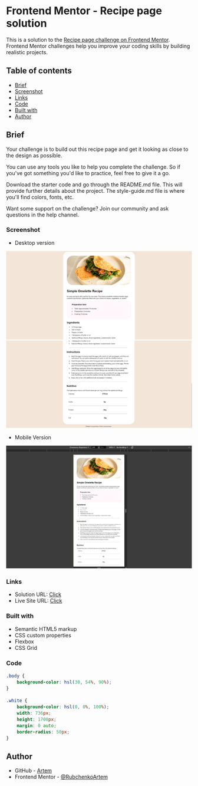 # Frontend Mentor - Recipe page solution

This is a solution to the [Recipe page challenge on Frontend Mentor](https://www.frontendmentor.io/challenges/recipe-page-KiTsR8QQKm). Frontend Mentor challenges help you improve your coding skills by building realistic projects.

## Table of contents

- [Brief](#brief)
- [Screenshot](#screenshot)
- [Links](#links)
- [Code](#code)
- [Built with](#built-with)
- [Author](#author)

## Brief

 Your challenge is to build out this recipe page and get it looking as close to the design as possible.

You can use any tools you like to help you complete the challenge. So if you've got something you'd like to practice, feel free to give it a go.

Download the starter code and go through the README.md file. This will provide further details about the project. The style-guide.md file is where you'll find colors, fonts, etc.

Want some support on the challenge? Join our community and ask questions in the help channel.

### Screenshot

- Desktop version

![Desktop-1](/screenshots/1.png)![Desktop-2](/screenshots/2.png)

- Mobile Version

![Mobile](/screenshots/3.png)

### Links

- Solution URL: [Click](https://rubchenkoartem.github.io/Recipe-page-Frontend-Mentor/)
- Live Site URL: [Click](https://rubchenkoartem.github.io/Recipe-page-Frontend-Mentor/)

### Built with

- Semantic HTML5 markup
- CSS custom properties
- Flexbox
- CSS Grid

### Code

```css
.body {
    background-color: hsl(30, 54%, 90%);
}

.white {
    background-color: hsl(0, 0%, 100%);
    width: 736px;
    height: 1708px;
    margin: 0 auto; 
    border-radius: 50px;
}
```

## Author

- GitHub - [Artem](https://github.com/RubchenkoArtem)
- Frontend Mentor - [@RubchenkoArtem](https://www.frontendmentor.io/profile/RubchenkoArtem)
